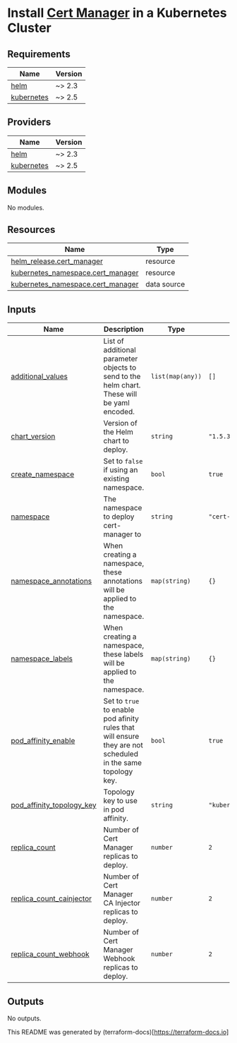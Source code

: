 # Install [Cert Manager](https://cert-manager.io/docs/) in a Kubernetes Cluster

## Requirements

| Name | Version |
|------|---------|
| <a name="requirement_helm"></a> [helm](#requirement\_helm) | ~> 2.3 |
| <a name="requirement_kubernetes"></a> [kubernetes](#requirement\_kubernetes) | ~> 2.5 |

## Providers

| Name | Version |
|------|---------|
| <a name="provider_helm"></a> [helm](#provider\_helm) | ~> 2.3 |
| <a name="provider_kubernetes"></a> [kubernetes](#provider\_kubernetes) | ~> 2.5 |

## Modules

No modules.

## Resources

| Name | Type |
|------|------|
| [helm_release.cert_manager](https://registry.terraform.io/providers/hashicorp/helm/latest/docs/resources/release) | resource |
| [kubernetes_namespace.cert_manager](https://registry.terraform.io/providers/hashicorp/kubernetes/latest/docs/resources/namespace) | resource |
| [kubernetes_namespace.cert_manager](https://registry.terraform.io/providers/hashicorp/kubernetes/latest/docs/data-sources/namespace) | data source |

## Inputs

| Name | Description | Type | Default | Required |
|------|-------------|------|---------|:--------:|
| <a name="input_additional_values"></a> [additional\_values](#input\_additional\_values) | List of additional parameter objects to send to the helm chart. These will be yaml encoded. | `list(map(any))` | `[]` | no |
| <a name="input_chart_version"></a> [chart\_version](#input\_chart\_version) | Version of the Helm chart to deploy. | `string` | `"1.5.3"` | no |
| <a name="input_create_namespace"></a> [create\_namespace](#input\_create\_namespace) | Set to `false` if using an existing namespace. | `bool` | `true` | no |
| <a name="input_namespace"></a> [namespace](#input\_namespace) | The namespace to deploy cert-manager to | `string` | `"cert-manager"` | no |
| <a name="input_namespace_annotations"></a> [namespace\_annotations](#input\_namespace\_annotations) | When creating a namespace, these annotations will be applied to the namespace. | `map(string)` | `{}` | no |
| <a name="input_namespace_labels"></a> [namespace\_labels](#input\_namespace\_labels) | When creating a namespace, these labels will be applied to the namespace. | `map(string)` | `{}` | no |
| <a name="input_pod_affinity_enable"></a> [pod\_affinity\_enable](#input\_pod\_affinity\_enable) | Set to `true` to enable pod afinity rules that will ensure they are not scheduled in the same topology key. | `bool` | `true` | no |
| <a name="input_pod_affinity_topology_key"></a> [pod\_affinity\_topology\_key](#input\_pod\_affinity\_topology\_key) | Topology key to use in pod affinity. | `string` | `"kubernetes.io/hostname"` | no |
| <a name="input_replica_count"></a> [replica\_count](#input\_replica\_count) | Number of Cert Manager replicas to deploy. | `number` | `2` | no |
| <a name="input_replica_count_cainjector"></a> [replica\_count\_cainjector](#input\_replica\_count\_cainjector) | Number of Cert Manager CA Injector replicas to deploy. | `number` | `2` | no |
| <a name="input_replica_count_webhook"></a> [replica\_count\_webhook](#input\_replica\_count\_webhook) | Number of Cert Manager Webhook replicas to deploy. | `number` | `2` | no |

## Outputs

No outputs.

This README was generated by (terraform-docs)[https://terraform-docs.io]